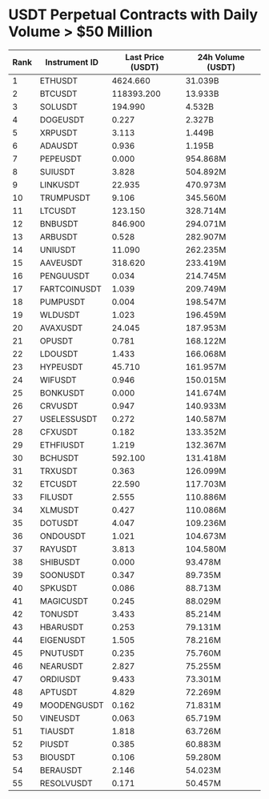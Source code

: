 # USDT Perpetual Contracts with Daily Volume > $50 Million

| Rank | Instrument ID | Last Price (USDT) | 24h Volume (USDT) |
|------|---------------|-------------------|-------------------|
| 1 | ETHUSDT | 4624.660 | 31.039B |
| 2 | BTCUSDT | 118393.200 | 13.933B |
| 3 | SOLUSDT | 194.990 | 4.532B |
| 4 | DOGEUSDT | 0.227 | 2.327B |
| 5 | XRPUSDT | 3.113 | 1.449B |
| 6 | ADAUSDT | 0.936 | 1.195B |
| 7 | PEPEUSDT | 0.000 | 954.868M |
| 8 | SUIUSDT | 3.828 | 504.892M |
| 9 | LINKUSDT | 22.935 | 470.973M |
| 10 | TRUMPUSDT | 9.106 | 345.560M |
| 11 | LTCUSDT | 123.150 | 328.714M |
| 12 | BNBUSDT | 846.900 | 294.071M |
| 13 | ARBUSDT | 0.528 | 282.907M |
| 14 | UNIUSDT | 11.090 | 262.235M |
| 15 | AAVEUSDT | 318.620 | 233.419M |
| 16 | PENGUUSDT | 0.034 | 214.745M |
| 17 | FARTCOINUSDT | 1.039 | 209.749M |
| 18 | PUMPUSDT | 0.004 | 198.547M |
| 19 | WLDUSDT | 1.023 | 196.459M |
| 20 | AVAXUSDT | 24.045 | 187.953M |
| 21 | OPUSDT | 0.781 | 168.122M |
| 22 | LDOUSDT | 1.433 | 166.068M |
| 23 | HYPEUSDT | 45.710 | 161.957M |
| 24 | WIFUSDT | 0.946 | 150.015M |
| 25 | BONKUSDT | 0.000 | 141.674M |
| 26 | CRVUSDT | 0.947 | 140.933M |
| 27 | USELESSUSDT | 0.272 | 140.587M |
| 28 | CFXUSDT | 0.182 | 133.352M |
| 29 | ETHFIUSDT | 1.219 | 132.367M |
| 30 | BCHUSDT | 592.100 | 131.418M |
| 31 | TRXUSDT | 0.363 | 126.099M |
| 32 | ETCUSDT | 22.590 | 117.703M |
| 33 | FILUSDT | 2.555 | 110.886M |
| 34 | XLMUSDT | 0.427 | 110.086M |
| 35 | DOTUSDT | 4.047 | 109.236M |
| 36 | ONDOUSDT | 1.021 | 104.673M |
| 37 | RAYUSDT | 3.813 | 104.580M |
| 38 | SHIBUSDT | 0.000 | 93.478M |
| 39 | SOONUSDT | 0.347 | 89.735M |
| 40 | SPKUSDT | 0.086 | 88.713M |
| 41 | MAGICUSDT | 0.245 | 88.029M |
| 42 | TONUSDT | 3.433 | 85.214M |
| 43 | HBARUSDT | 0.253 | 79.131M |
| 44 | EIGENUSDT | 1.505 | 78.216M |
| 45 | PNUTUSDT | 0.235 | 75.760M |
| 46 | NEARUSDT | 2.827 | 75.255M |
| 47 | ORDIUSDT | 9.433 | 73.301M |
| 48 | APTUSDT | 4.829 | 72.269M |
| 49 | MOODENGUSDT | 0.162 | 71.831M |
| 50 | VINEUSDT | 0.063 | 65.719M |
| 51 | TIAUSDT | 1.818 | 63.726M |
| 52 | PIUSDT | 0.385 | 60.883M |
| 53 | BIOUSDT | 0.106 | 59.280M |
| 54 | BERAUSDT | 2.146 | 54.023M |
| 55 | RESOLVUSDT | 0.171 | 50.457M |
